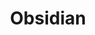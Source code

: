 ---
logohandle: obsidianmd
sort: obsidian
title: Obsidian
twitter: https://x.com/obsdmd
website: https://obsidian.md/
---